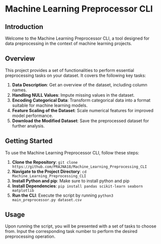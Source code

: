 # Machine Learning Preprocessor CLI

## Introduction
Welcome to the Machine Learning Preprocessor CLI, a tool designed for data preprocessing in the context of machine learning projects.

## Overview
This project provides a set of functionalities to perform essential preprocessing tasks on your dataset. It covers the following key tasks:

1. **Data Description**: Get an overview of the dataset, including column names.
2. **Handling NULL Values**: Impute missing values in the dataset.
3. **Encoding Categorical Data**: Transform categorical data into a format suitable for machine learning models.
4. **Feature Scaling of the Dataset**: Scale numerical features for improved model performance.
5. **Download the Modified Dataset**: Save the preprocessed dataset for further analysis.

## Getting Started
To use the Machine Learning Preprocessor CLI, follow these steps:

1. **Clone the Repository**: `git clone https://github.com/PRAJNA18/Machine_Learning_Preprocessing_CLI`
2. **Navigate to the Project Directory**: `cd Machine_Learning_Preprocessing_CLI`
3. **Install Python and pip**: Make sure to install python and pip
4. **Install Dependencies**: `pip install pandas scikit-learn seaborn matplotlib`
5. **Run the CLI**: Execute the script by running `python3 main_preprocessor.py dataset.csv`

## Usage
Upon running the script, you will be presented with a set of tasks to choose from. Input the corresponding task number to perform the desired preprocessing operation.
